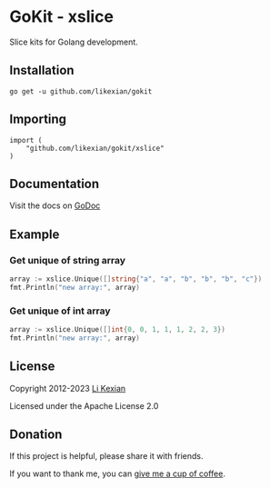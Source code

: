 # GoKit - xslice

Slice kits for Golang development.

## Installation

    go get -u github.com/likexian/gokit

## Importing

    import (
        "github.com/likexian/gokit/xslice"
    )

## Documentation

Visit the docs on [GoDoc](https://godoc.org/github.com/likexian/gokit/xslice)

## Example

### Get unique of string array

```go
array := xslice.Unique([]string{"a", "a", "b", "b", "b", "c"})
fmt.Println("new array:", array)
```

### Get unique of int array

```go
array := xslice.Unique([]int{0, 0, 1, 1, 1, 2, 2, 3})
fmt.Println("new array:", array)
```

## License

Copyright 2012-2023 [Li Kexian](https://www.likexian.com/)

Licensed under the Apache License 2.0

## Donation

If this project is helpful, please share it with friends.

If you want to thank me, you can [give me a cup of coffee](https://www.likexian.com/donate/).
